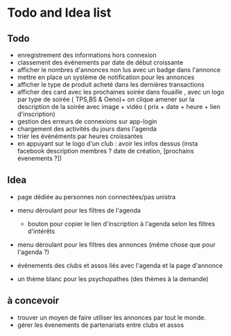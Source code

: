 # Todo and Idea list

## Todo 
- enregistrement des informations hors connexion
- classement des événements par date de début croissante
- afficher le nombres d'annonces non lus avec un badge dans l'annonce
- mettre en place un système de notification pour les annonces
- afficher le type de produit acheté dans les dernières transactions
- afficher des card avec les prochaines soirée dans fouaille , avec un logo par type de soirée ( TPS,BS & Oeno)+ on clique amener sur la description de la soirée avec image + vidéo ( prix + date + heure + lien d'inscription)
- gestion des erreurs de connexions sur app-login 
- chargement des activités du jours dans l'agenda
- trier les événéments par heures croissantes 
- en appuyant sur le logo d'un club : avoir les infos dessus (insta facebook description membres ? date de création, [prochains évenements ?])

## Idea

- page dédiée au personnes non connectées/pas unistra
- menu déroulant pour les filtres de l'agenda
    - bouton pour copier le lien d'inscription à l'agenda selon les filtres d'intérêts
- menu déroulant pour les filtres des annonces (même chose que pour l'agenda ?)
- événements des clubs et assos liés avec l'agenda et la page d'annonce

- un thème blanc pour les psychopathes
(des thèmes à la demande)

## à concevoir

- trouver un moyen de faire utiliser les annonces par tout le monde.
- gérer les évenements de partenariats entre clubs et assos